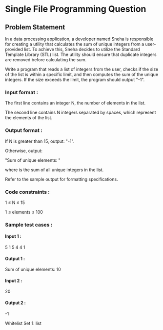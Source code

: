 # Single File Programming Question

## Problem Statement

In a data processing application, a developer named Sneha is responsible for creating a utility that calculates the sum of unique integers from a user-provided list. To achieve this, Sneha decides to utilize the Standard Template Library (STL) list. The utility should ensure that duplicate integers are removed before calculating the sum.

Write a program that reads a list of integers from the user, checks if the size of the list is within a specific limit, and then computes the sum of the unique integers. If the size exceeds the limit, the program should output "-1".

### Input format :

The first line contains an integer N, the number of elements in the list.

The second line contains N integers separated by spaces, which represent the elements of the list.

### Output format :

If N is greater than 15, output: "-1".

Otherwise, output:

"Sum of unique elements: <sum>"

where <sum> is the sum of all unique integers in the list.

Refer to the sample output for formatting specifications.

### Code constraints :

1 ≤ N ≤ 15

1 ≤ elements ≤ 100

### Sample test cases :

#### Input 1 :

5
1 5 4 4 1

#### Output 1 :

Sum of unique elements: 10

#### Input 2 :

20

#### Output 2 :

-1

Whitelist
Set 1:
list
